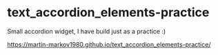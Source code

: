 # text_accordion_elements-practice

Small accordion widget, I have build just as a practice :)

https://martin-markov1980.github.io/text_accordion_elements-practice/
